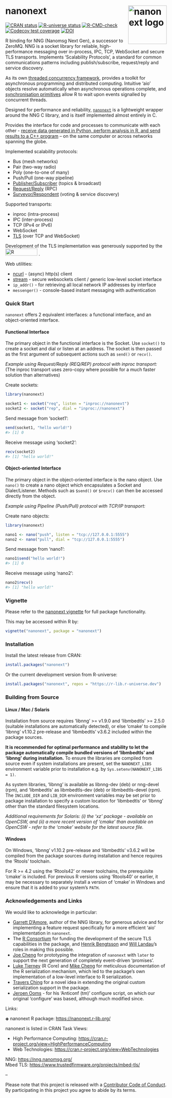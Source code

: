 
<!-- README.md is generated from README.Rmd. Please edit that file -->

# nanonext <a href="https://nanonext.r-lib.org/" alt="nanonext"><img src="man/figures/logo.png" alt="nanonext logo" align="right" width="120" /></a>

<!-- badges: start -->

[![CRAN
status](https://www.r-pkg.org/badges/version/nanonext)](https://CRAN.R-project.org/package=nanonext)
[![R-universe
status](https://r-lib.r-universe.dev/badges/nanonext?color=3f72af)](https://r-lib.r-universe.dev/nanonext)
[![R-CMD-check](https://github.com/r-lib/nanonext/actions/workflows/R-CMD-check.yaml/badge.svg)](https://github.com/r-lib/nanonext/actions/workflows/R-CMD-check.yaml)
[![Codecov test
coverage](https://codecov.io/gh/r-lib/nanonext/graph/badge.svg)](https://app.codecov.io/gh/r-lib/nanonext)
[![DOI](https://zenodo.org/badge/451104675.svg)](https://zenodo.org/badge/latestdoi/451104675)
<!-- badges: end -->

R binding for NNG (Nanomsg Next Gen), a successor to ZeroMQ. NNG is a
socket library for reliable, high-performance messaging over in-process,
IPC, TCP, WebSocket and secure TLS transports. Implements ‘Scalability
Protocols’, a standard for common communications patterns including
publish/subscribe, request/reply and service discovery.

As its own [threaded concurrency
framework](https://nanonext.r-lib.org/articles/nanonext.html#async-and-concurrency),
provides a toolkit for asynchronous programming and distributed
computing. Intuitive ‘aio’ objects resolve automatically when
asynchronous operations complete, and [synchronisation
primitives](https://nanonext.r-lib.org/articles/nanonext.html#synchronisation-primitives)
allow R to wait upon events signalled by concurrent threads.

Designed for performance and reliability,
[`nanonext`](https://doi.org/10.5281/zenodo.7903429) is a lightweight
wrapper around the NNG C library, and is itself implemented almost
entirely in C.

Provides the interface for code and processes to communicate with each
other - [receive data generated in Python, perform analysis in R, and
send results to a C++
program](https://nanonext.r-lib.org/articles/nanonext.html#cross-language-exchange)
– on the same computer or across networks spanning the globe.

Implemented scalability protocols:

- Bus (mesh networks)
- Pair (two-way radio)
- Poly (one-to-one of many)
- Push/Pull (one-way pipeline)
- [Publisher/Subscriber](https://nanonext.r-lib.org/articles/nanonext.html#publisher-subscriber-model)
  (topics & broadcast)
- [Request/Reply](https://nanonext.r-lib.org/articles/nanonext.html#rpc-and-distributed-computing)
  (RPC)
- [Surveyor/Respondent](https://nanonext.r-lib.org/articles/nanonext.html#surveyor-respondent-model)
  (voting & service discovery)

Supported transports:

- inproc (intra-process)
- IPC (inter-process)
- TCP (IPv4 or IPv6)
- WebSocket
- [TLS](https://nanonext.r-lib.org/articles/nanonext.html#tls-secure-connections)
  (over TCP and WebSocket)

Development of the TLS implementation was generously supported by the
<img src="https://r-consortium.org/images/RConsortium_Horizontal_Pantone.webp" alt="R Consortium" width="100" height="22" />
.

Web utilities:

- [ncurl](https://nanonext.r-lib.org/articles/nanonext.html#ncurl-async-http-client) -
  (async) http(s) client
- [stream](https://nanonext.r-lib.org/articles/nanonext.html#stream-websocket-client) -
  secure websockets client / generic low-level socket interface
- `ip_addr()` - for retrieving all local network IP addresses by
  interface
- `messenger()` - console-based instant messaging with authentication

### Quick Start

`nanonext` offers 2 equivalent interfaces: a functional interface, and
an object-oriented interface.

#### Functional Interface

The primary object in the functional interface is the Socket. Use
`socket()` to create a socket and dial or listen at an address. The
socket is then passed as the first argument of subsequent actions such
as `send()` or `recv()`.

*Example using Request/Reply (REQ/REP) protocol with inproc transport:*
<br /> (The inproc transport uses zero-copy where possible for a much
faster solution than alternatives)

Create sockets:

``` r
library(nanonext)

socket1 <- socket("req", listen = "inproc://nanonext")
socket2 <- socket("rep", dial = "inproc://nanonext")
```

Send message from ‘socket1’:

``` r
send(socket1, "hello world!")
#> [1] 0
```

Receive message using ‘socket2’:

``` r
recv(socket2)
#> [1] "hello world!"
```

#### Object-oriented Interface

The primary object in the object-oriented interface is the nano object.
Use `nano()` to create a nano object which encapsulates a Socket and
Dialer/Listener. Methods such as `$send()` or `$recv()` can then be
accessed directly from the object.

*Example using Pipeline (Push/Pull) protocol with TCP/IP transport:*

Create nano objects:

``` r
library(nanonext)

nano1 <- nano("push", listen = "tcp://127.0.0.1:5555")
nano2 <- nano("pull", dial = "tcp://127.0.0.1:5555")
```

Send message from ‘nano1’:

``` r
nano1$send("hello world!")
#> [1] 0
```

Receive message using ‘nano2’:

``` r
nano2$recv()
#> [1] "hello world!"
```

### Vignette

Please refer to the [nanonext
vignette](https://nanonext.r-lib.org/articles/nanonext.html) for full
package functionality.

This may be accessed within R by:

``` r
vignette("nanonext", package = "nanonext")
```

### Installation

Install the latest release from CRAN:

``` r
install.packages("nanonext")
```

Or the current development version from R-universe:

``` r
install.packages("nanonext", repos = "https://r-lib.r-universe.dev")
```

### Building from Source

#### Linux / Mac / Solaris

Installation from source requires ‘libnng’ \>= v1.9.0 and ‘libmbedtls’
\>= 2.5.0 (suitable installations are automatically detected), or else
‘cmake’ to compile ‘libnng’ v1.10.2 pre-release and ‘libmbedtls’ v3.6.2
included within the package sources.

**It is recommended for optimal performance and stability to let the
package automatically compile bundled versions of ‘libmbedtls’ and
‘libnng’ during installation.** To ensure the libraries are compiled
from source even if system installations are present, set the
`NANONEXT_LIBS` environment variable prior to installation e.g. by
`Sys.setenv(NANONEXT_LIBS = 1)`.

As system libraries, ‘libnng’ is available as libnng-dev (deb) or
nng-devel (rpm), and ‘libmbedtls’ as libmbedtls-dev (deb) or
libmbedtls-devel (rpm). The `INCLUDE_DIR` and `LIB_DIR` environment
variables may be set prior to package installation to specify a custom
location for ‘libmbedtls’ or ‘libnng’ other than the standard filesystem
locations.

*Additional requirements for Solaris: (i) the ‘xz’ package - available
on OpenCSW, and (ii) a more recent version of ‘cmake’ than available on
OpenCSW - refer to the ‘cmake’ website for the latest source file.*

#### Windows

On Windows, ‘libnng’ v1.10.2 pre-release and ‘libmbedtls’ v3.6.2 will be
compiled from the package sources during installation and hence requires
the ‘Rtools’ toolchain.

For R \>= 4.2 using the ‘Rtools42’ or newer toolchains, the prerequisite
‘cmake’ is included. For previous R versions using ‘Rtools40’ or
earlier, it may be necessary to separately install a version of ‘cmake’
in Windows and ensure that it is added to your system’s `PATH`.

### Acknowledgements and Links

We would like to acknowledge in particular:

- [Garrett D’Amore](https://github.com/gdamore), author of the NNG
  library, for generous advice and for implementing a feature request
  specifically for a more efficient ‘aio’ implementation in `nanonext`.
- The [R Consortium](https://r-consortium.org/) for funding the
  development of the secure TLS capabilities in the package, and [Henrik
  Bengtsson](https://github.com/HenrikBengtsson) and [Will
  Landau](https://github.com/wlandau/)’s roles in making this possible.
- [Joe Cheng](https://github.com/jcheng5/) for prototyping the
  integration of `nanonext` with `later` to support the next generation
  of completely event-driven ‘promises’.
- [Luke Tierney](https://github.com/ltierney/) (R Core) and [Mike
  Cheng](https://github.com/coolbutuseless) for meticulous documentation
  of the R serialization mechanism, which led to the package’s own
  implementation of a low-level interface to R serialization.
- [Travers Ching](https://github.com/traversc) for a novel idea in
  extending the original custom serialization support in the package.
- [Jeroen Ooms](https://github.com/jeroen) - for his ‘Anticonf (tm)’
  configure script, on which our original ‘configure’ was based,
  although much modified since.

Links:

◈ nanonext R package: <https://nanonext.r-lib.org/>

nanonext is listed in CRAN Task Views:

- High Performance Computing:
  <https://cran.r-project.org/view=HighPerformanceComputing>
- Web Technologies: <https://cran.r-project.org/view=WebTechnologies>

NNG: <https://nng.nanomsg.org/><br /> Mbed TLS:
<https://www.trustedfirmware.org/projects/mbed-tls/>

–

Please note that this project is released with a [Contributor Code of
Conduct](https://nanonext.r-lib.org/CODE_OF_CONDUCT.html). By
participating in this project you agree to abide by its terms.
